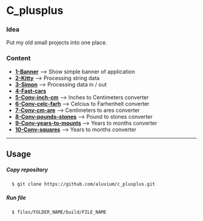# C_plusplus 
### Idea
Put my old small projects into one place.

### Content  
* [__1-Banner__](https://github.com/aluvium/c_plusplus/tree/master/files/1-banner.d)  --> Show simple banner of application
* [__2-Kitty__](https://github.com/aluvium/c_plusplus/tree/master/files/2-kitty.d)   --> Processing string data
* [__3-Simon__](https://github.com/aluvium/c_plusplus/tree/master/files/3-simon.d)  --> Processing data in / out
* [__4-Fast-cars__](https://github.com/aluvium/c_plusplus/tree/master/files/4-fast-cars.d)
* [__5-Conv-inch-cm__](https://github.com/aluvium/c_plusplus/tree/master/files/5-conv-inch-cm.d) --> Inches to Centimeters converter
* [__6-Conv-celc-farh__](https://github.com/aluvium/c_plusplus/tree/master/files/6-conv-celc-farh.d) --> Celcius to Farhenheit converter
* [__7-Conv-cm-are__](https://github.com/aluvium/c_plusplus/tree/master/files/7-conv-cm-ar.d) --> Centimeters to ares converter
* [__8-Conv-pounds-stones__](https://github.com/aluvium/c_plusplus/tree/master/files/8-conv-pounds-stones.d) --> Pound to stones converter
* [__9-Conv-years-to-mounts__](https://github.com/aluvium/c_plusplus/tree/master/files/9-conv-years-to-months.d) --> Years to months converter
* [__10-Conv-squares__](https://github.com/aluvium/c_plusplus/tree/master/files/10-conv-squares.d) --> Years to months converter

- - -

## Usage
##### Copy repository
      $ git clone https://github.com/aluvium/c_plusplus.git
##### Run file
      $ files/FOLDER_NAME/build/FILE_NAME
